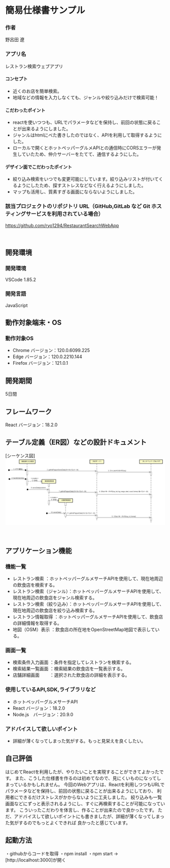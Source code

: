 # 簡易仕様書サンプル

### 作者
野呂田 遼

### アプリ名
レストラン検索ウェブアプリ

#### コンセプト
- 近くのお店を簡単検索。
- 地域などの情報を入力しなくても、ジャンルや絞り込みだけで検索可能！


#### こだわったポイント
- reactを使いつつも、URLでパラメータなどを保持し、前回の状態に戻ることが出来るようにしました。
- ジャンルはhtmlにべた書きしたのではなく、APIを利用して取得するようにした。
- ローカルで開くとホットペッパーグルメAPIとの通信時にCORSエラーが発生していたため、仲介サーバーをたてて、通信するようにした。


#### デザイン面でこだわったポイント
- 絞り込み検索をいつでも変更可能にしています。絞り込みリストが付いてくるようにしたため、探すストレスなどなく行えるようにしました。
- マップも活用し、質素すぎる画面にならないようにしました。


### 該当プロジェクトのリポジトリ URL（GitHub,GitLab など Git ホスティングサービスを利用されている場合）
https://github.com/ryo1294/RestaurantSearchWebApp

 
## 開発環境
### 開発環境
VSCode 1.85.2

### 開発言語
JavaScript

## 動作対象端末・OS
### 動作対象OS
-	Chrome	バージョン：120.0.6099.225
-	Edge		バージョン：120.0.2210.144
-	Firefox	バージョン：121.0.1

## 開発期間
5日間

## フレームワーク
React  バージョン：18.2.0

## テーブル定義（ER図）などの設計ドキュメント
[シーケンス図]
![](sequence.jpg)
 
 
## アプリケーション機能

### 機能一覧
- レストラン検索           ：ホットペッパーグルメサーチAPIを使用して、現在地周辺の飲食店を検索する。
- レストラン検索（ジャンル）：ホットペッパーグルメサーチAPIを使用して、現在地周辺の飲食店をジャンル検索する。
- レストラン検索（絞り込み）：ホットペッパーグルメサーチAPIを使用して、現在地周辺の飲食店を絞り込み検索する。
- レストラン情報取得        ：ホットペッパーグルメサーチAPIを使用して、飲食店の詳細情報を取得する。
- 地図（OSM）表示          ：飲食店の所在地をOpenStreetMap地図で表示している。

### 画面一覧
- 検索条件入力画面 ：条件を指定してレストランを検索する。
- 検索結果一覧画面 ：検索結果の飲食店を一覧表示する。
- 店舗詳細画面　　 ：選択された飲食店の詳細を表示する。

### 使用しているAPI,SDK,ライブラリなど
- ホットペッパーグルメサーチAPI
- React    バージョン：18.2.0
- Node.js　バージョン：20.9.0

### アドバイスして欲しいポイント
- 詳細が薄くなってしまった気がする。もっと見栄えを良くしたい。

## 自己評価
はじめてReactを利用したが、やりたいことを実現することができてよかったです。
また、こうした仕様書を作るのは初めてなので、見にくいものになってしまっているかもしれません。
今回のWebアプリは、Reactを利用しつつもURLでパラメータなどを保持し、前回の状態に戻ることが出来るようにしており、
利用者にできるだけストレスがかからないように工夫しました。
絞り込みも一覧画面などにずっと表示されるようにし、すぐに再検索することが可能になっています。
こういったこだわりを体言し、作ることが出来たので良かったです。
ただ、アドバイスして欲しいポイントにも書きましたが、詳細が薄くなってしまった気がするのでもっとよくできれば
良かったと感じています。

## 起動方法
・githubからコードを取得
・npm install
・npm start → [http://localhost:3000]が開く
